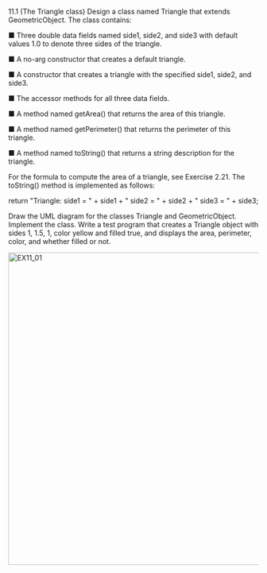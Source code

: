 11.1 (The Triangle class) Design a class named Triangle that extends
GeometricObject. The class contains:

■ Three double data fields named side1, side2, and side3 with default values
1.0 to denote three sides of the triangle.

■ A no-arg constructor that creates a default triangle.

■ A constructor that creates a triangle with the specified side1, side2, and
side3.

■ The accessor methods for all three data fields.

■ A method named getArea() that returns the area of this triangle.

■ A method named getPerimeter() that returns the perimeter of this triangle.

■ A method named toString() that returns a string description for the triangle.

For the formula to compute the area of a triangle, see Exercise 2.21. The toString()
method is implemented as follows:

return "Triangle: side1 = " + side1 + " side2 = " + side2 +
" side3 = " + side3;

Draw the UML diagram for the classes Triangle and GeometricObject.
Implement the class. Write a test program that creates a Triangle object with
sides 1, 1.5, 1, color yellow and filled true, and displays the area,
perimeter, color, and whether filled or not.

<img width="629" alt="EX11_01" src="https://user-images.githubusercontent.com/110269691/195978346-3d827470-e14d-443f-a3c5-5d0705733b1c.png">
